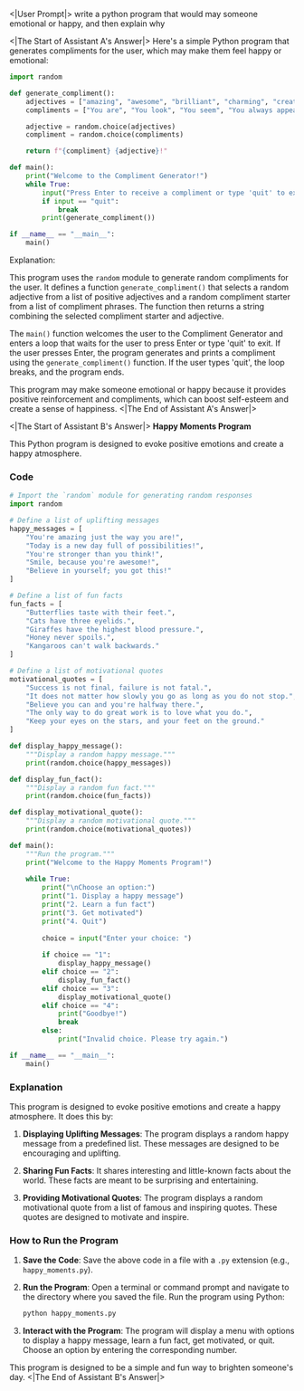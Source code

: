 <|User Prompt|>
write a python program that would may  someone emotional or happy, and then explain why

<|The Start of Assistant A's Answer|>
Here's a simple Python program that generates compliments for the user, which may make them feel happy or emotional:

```python
import random

def generate_compliment():
    adjectives = ["amazing", "awesome", "brilliant", "charming", "creative", "fantastic", "gorgeous", "intelligent", "kind", "lovely", "outstanding", "positive", "talented", "wonderful"]
    compliments = ["You are", "You look", "You seem", "You always appear", "You truly are", "You have a", "You possess a", "You exhibit a", "You demonstrate a", "You radiate a"]

    adjective = random.choice(adjectives)
    compliment = random.choice(compliments)

    return f"{compliment} {adjective}!"

def main():
    print("Welcome to the Compliment Generator!")
    while True:
        input("Press Enter to receive a compliment or type 'quit' to exit: ")
        if input == "quit":
            break
        print(generate_compliment())

if __name__ == "__main__":
    main()
```

Explanation:

This program uses the `random` module to generate random compliments for the user. It defines a function `generate_compliment()` that selects a random adjective from a list of positive adjectives and a random compliment starter from a list of compliment phrases. The function then returns a string combining the selected compliment starter and adjective.

The `main()` function welcomes the user to the Compliment Generator and enters a loop that waits for the user to press Enter or type 'quit' to exit. If the user presses Enter, the program generates and prints a compliment using the `generate_compliment()` function. If the user types 'quit', the loop breaks, and the program ends.

This program may make someone emotional or happy because it provides positive reinforcement and compliments, which can boost self-esteem and create a sense of happiness.
<|The End of Assistant A's Answer|>

<|The Start of Assistant B's Answer|>
**Happy Moments Program**

This Python program is designed to evoke positive emotions and create a happy atmosphere.

### Code

```python
# Import the `random` module for generating random responses
import random

# Define a list of uplifting messages
happy_messages = [
    "You're amazing just the way you are!",
    "Today is a new day full of possibilities!",
    "You're stronger than you think!",
    "Smile, because you're awesome!",
    "Believe in yourself; you got this!"
]

# Define a list of fun facts
fun_facts = [
    "Butterflies taste with their feet.",
    "Cats have three eyelids.",
    "Giraffes have the highest blood pressure.",
    "Honey never spoils.",
    "Kangaroos can't walk backwards."
]

# Define a list of motivational quotes
motivational_quotes = [
    "Success is not final, failure is not fatal.",
    "It does not matter how slowly you go as long as you do not stop.",
    "Believe you can and you're halfway there.",
    "The only way to do great work is to love what you do.",
    "Keep your eyes on the stars, and your feet on the ground."
]

def display_happy_message():
    """Display a random happy message."""
    print(random.choice(happy_messages))

def display_fun_fact():
    """Display a random fun fact."""
    print(random.choice(fun_facts))

def display_motivational_quote():
    """Display a random motivational quote."""
    print(random.choice(motivational_quotes))

def main():
    """Run the program."""
    print("Welcome to the Happy Moments Program!")
    
    while True:
        print("\nChoose an option:")
        print("1. Display a happy message")
        print("2. Learn a fun fact")
        print("3. Get motivated")
        print("4. Quit")
        
        choice = input("Enter your choice: ")
        
        if choice == "1":
            display_happy_message()
        elif choice == "2":
            display_fun_fact()
        elif choice == "3":
            display_motivational_quote()
        elif choice == "4":
            print("Goodbye!")
            break
        else:
            print("Invalid choice. Please try again.")

if __name__ == "__main__":
    main()
```

### Explanation

This program is designed to evoke positive emotions and create a happy atmosphere. It does this by:

1. **Displaying Uplifting Messages**: The program displays a random happy message from a predefined list. These messages are designed to be encouraging and uplifting.

2. **Sharing Fun Facts**: It shares interesting and little-known facts about the world. These facts are meant to be surprising and entertaining.

3. **Providing Motivational Quotes**: The program displays a random motivational quote from a list of famous and inspiring quotes. These quotes are designed to motivate and inspire.

### How to Run the Program

1. **Save the Code**: Save the above code in a file with a `.py` extension (e.g., `happy_moments.py`).

2. **Run the Program**: Open a terminal or command prompt and navigate to the directory where you saved the file. Run the program using Python:

   ```bash
   python happy_moments.py
   ```

3. **Interact with the Program**: The program will display a menu with options to display a happy message, learn a fun fact, get motivated, or quit. Choose an option by entering the corresponding number.

This program is designed to be a simple and fun way to brighten someone's day.
<|The End of Assistant B's Answer|>